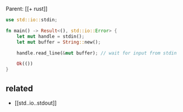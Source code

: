 Parent: [[+ rust]]

```rust
use std::io::stdin;

fn main() -> Result<(), std::io::Error> {
    let mut handle = stdin();
    let mut buffer = String::new();

    handle.read_line(&mut buffer); // wait for input from stdin

    Ok(())
}
```

## related

- [[std..io..stdout]]
